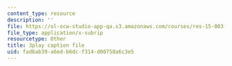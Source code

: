 ```yaml
---
content_type: resource
description: ''
file: https://ol-ocw-studio-app-qa.s3.amazonaws.com/courses/res-15-003-shaping-the-future-of-work-15-662x-spring-2016/fad6ab39a6edb6dcf314d00758a6c3e5_XWFocLnBdhM.srt
file_type: application/x-subrip
resourcetype: Other
title: 3play caption file
uid: fad6ab39-a6ed-b6dc-f314-d00758a6c3e5
---
```

